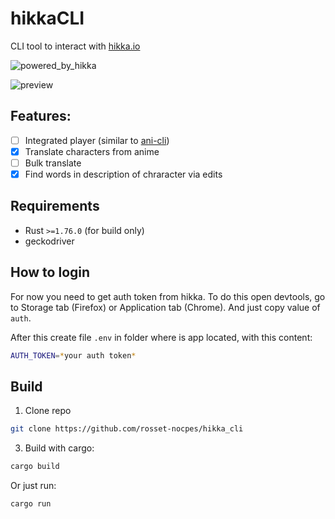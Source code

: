 # hikkaCLI
CLI tool to interact with [hikka.io](https://hikka.io)

![powered_by_hikka](https://rosset-nocpes.github.io/ua-badges/src/powered-by-hikka.svg)

![preview](https://github.com/rosset-nocpes/hikka_cli/assets/53056080/1e5cfac2-e4c9-4019-b001-f355e426c8b6)

## **Features**:
- [ ] Integrated player (similar to [ani-cli](https://github.com/pystardust/ani-cli))
- [x] Translate characters from anime
- [ ] Bulk translate
- [x] Find words in description of chraracter via edits

## Requirements
- Rust `>=1.76.0` (for build only)
- geckodriver

## How to login
For now you need to get auth token from hikka. To do this open devtools, go to Storage tab (Firefox) or Application tab (Chrome). And just copy value of `auth`.

After this create file `.env` in folder where is app located, with this content:

```bash
AUTH_TOKEN=*your auth token*
```

## Build
1. Clone repo

```bash
git clone https://github.com/rosset-nocpes/hikka_cli
```

3. Build with cargo:

```bash
cargo build
```

Or just run:
```bash
cargo run
```
